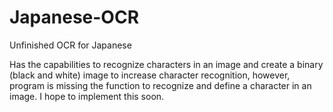 # Japanese-OCR
Unfinished OCR for Japanese

Has the capabilities to recognize characters in an image and create a binary (black and white) image to increase character recognition, however, program is missing the function to recognize and define a character in an image. I hope to implement this soon.
